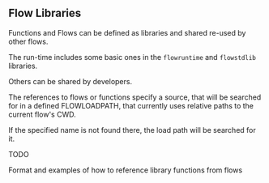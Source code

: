 ## Flow Libraries
Functions and Flows can be defined as libraries and shared re-used by other flows.

The run-time includes some basic ones in the `flowruntime` and `flowstdlib` libraries.

Others can be shared by developers.

The references to flows or functions specify a source, that will be searched for in a defined
FLOWLOADPATH, that currently uses relative paths to the current flow's CWD.

If the specified name is not found there, the load path will be searched for it.

TODO

Format and examples of how to reference library functions from flows